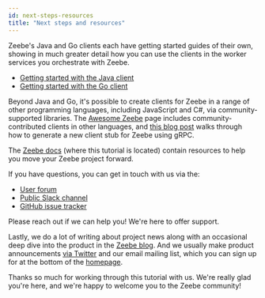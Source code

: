 ```yaml
---
id: next-steps-resources
title: "Next steps and resources"
---
```


Zeebe's Java and Go clients each have getting started guides of their own, showing in much greater detail how you can use the clients in the worker services you orchestrate with Zeebe.

- [Getting started with the Java client](https://github.com/camunda-cloud/camunda-cloud-get-started)
- [Getting started with the Go client](/product-manuals/clients/go-client/get-started.md)

Beyond Java and Go, it's possible to create clients for Zeebe in a range of other programming languages, including JavaScript and C#, via community-supported libraries. The [Awesome Zeebe](https://awesome.zeebe.io/) page includes community-contributed clients in other languages, and [this blog post](https://zeebe.io/blog/2018/11/grpc-generating-a-zeebe-python-client/) walks through how to generate a new client stub for Zeebe using gRPC.

The [Zeebe docs](/) (where this tutorial is located) contain resources to help you move your Zeebe project forward.

If you have questions, you can get in touch with us via the:

- [User forum](https://forum.zeebe.io/)
- [Public Slack channel](https://zeebe-slack-invite.herokuapp.com/)
- [GitHub issue tracker](https://github.com/zeebe-io/zeebe/issues)

Please reach out if we can help you! We're here to offer support.

Lastly, we do a lot of writing about project news along with an occasional deep dive into the product in the [Zeebe blog](https://zeebe.io/blog/). And we usually make product announcements [via Twitter](https://twitter.com/zeebehq) and our email mailing list, which you can sign up for at the bottom of the [homepage](https://zeebe.io).

Thanks so much for working through this tutorial with us. We're really glad you're here, and we're happy to welcome you to the Zeebe community!
